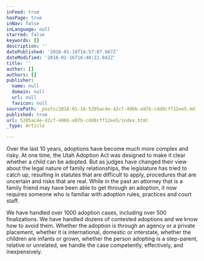 ```yaml
---
inFeed: true
hasPage: true
inNav: false
inLanguage: null
starred: false
keywords: []
description: ''
datePublished: '2016-01-16T16:57:07.667Z'
dateModified: '2016-01-16T16:40:22.842Z'
title: ''
author: []
authors: []
publisher:
  name: null
  domain: null
  url: null
  favicon: null
sourcePath: _posts/2016-01-16-5205ac4e-42cf-406b-a97b-cdd8cff12ee5.md
published: true
url: 5205ac4e-42cf-406b-a97b-cdd8cff12ee5/index.html
_type: Article

---
```

Over the last 10 years, adoptions have become much more complex and risky. At one time, the Utah Adoption Act was designed to make it clear whether a child can be adopted. But as judges have changed their view about the legal nature of family relationships, the legislature has tried to catch up, resulting in statutes that are difficult to apply, procedures that are uncertain and risks that are real. While in the past an attorney that is a family friend may have been able to get through an adoption, it now requires someone who is familiar with adoption rules, practices and court staff. 

We have handled over 1000 adoption cases, including over 500 finalizations. We have handled dozens of contested adoptions and we know how to avoid them. Whether the adoption is through an agency or a private placement, whether it is international, domestic or interstate, whether the children are infants or grown, whether the person adopting is a step-parent, relative or unrelated, we handle the case competently, effectively, and inexpensively.